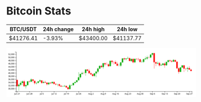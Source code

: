 # Bitcoin Stats

BTC/USDT|24h change|24h high|24h low|
|---|---|---|---|
|$41276.41|-3.93%|$43400.00|$41137.77|

<img src="./chart.svg">
